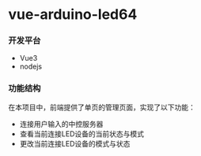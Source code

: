 # vue-arduino-led64

### 开发平台

- Vue3
- nodejs

### 功能结构

在本项目中，前端提供了单页的管理页面，实现了以下功能：

- 连接用户输入的中控服务器
- 查看当前连接LED设备的当前状态与模式
- 更改当前连接LED设备的模式与状态
